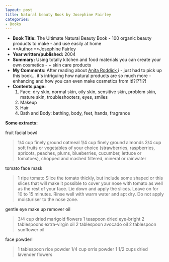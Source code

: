 ```yaml
---
layout: post
title: Natural beauty Book by Josephine Fairley
categories:
- Books
---
```


- **Book Title:** The Ultimate Natural Beauty Book - 100 organic beauty products to make - and use easily at home
- **Author:**Josephine Fairley
- **Year written/published:** 2004
- **Summary:** Using totally kitchen and food materials you can create your own cosmetics - + skin care products
- **My Comments:** After reading about [Anita Roddick ](http://www.anitaroddick.com/)i - just had to pick up this book... it's intriguing how natural products are so much more - enhancing and how you can even make cosmetics from it!?!??!?!
- **Contents page:**
  1. Face: dry skin, normal skin, oily skin, sensitive skin, problem skin, mature skin, troubleshooters, eyes, smiles 
  2. Makeup
  3. Hair
  4. Bath and Body: bathing, body, feet, hands, fragrance

**Some extracts:**

fruit facial bowl

> 1/4 cup finely ground oatmeal 1/4 cup finely ground almonds 3/4 cup soft fruits or vegetables of your choice (strawberries, raspberries, apricots, peaches, plums, blueberries, cucumber, lettuce or tomatoes), chopped and mashed filtered, mineral or rainwater

tomato face mask

> 1 ripe tomato Slice the tomato thickly, but include some shaped or this slices that will make it possible to cover your nose with tomato as well as the rest of your face. Lie down and apply the slices. Leave on for 10 to 15 minutes. Rinse well with warm water and apt dry. Do not apply moisturiser to the nose zone.

gentle eye make up remover oil

> 3/4 cup dried marigold flowers 1 teaspoon dried eye-bright 2 tablespoons extra-virgin oil 2 tablespoon avocado oil 2 tablespoon sunflower oil

face powder!

> 1 tablespoon rice powder 1/4 cup orris powder 1 1/2 cups dried lavender flowers
